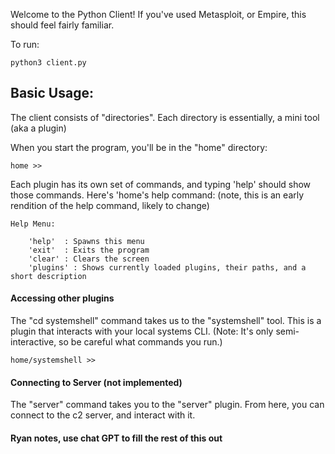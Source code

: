 Welcome to the Python Client! If you've used Metasploit, or Empire, this should feel fairly familiar.


To run:

	python3 client.py


## Basic Usage:

The client consists of "directories". Each directory is essentially, a mini tool (aka a plugin)

When you start the program, you'll be in the "home" directory: 

	home >>

Each plugin has its own set of commands, and typing 'help' should show those commands. Here's 'home's help command: (note, this is an early rendition of the help command, likely to change)

	Help Menu:

        'help'  : Spawns this menu
        'exit'  : Exits the program
        'clear' : Clears the screen
        'plugins' : Shows currently loaded plugins, their paths, and a short description



#### **Accessing other plugins**

The "cd systemshell" command takes us to the "systemshell" tool. This is a plugin that interacts with your local systems CLI. (Note: It's only semi-interactive, so be careful what commands you run.)

	home/systemshell >> 


#### Connecting to Server (not implemented)
The "server" command takes you to the "server" plugin. From here, you can connect to the c2 server, and interact with it.


#### Ryan notes, use chat GPT to fill the rest of this out